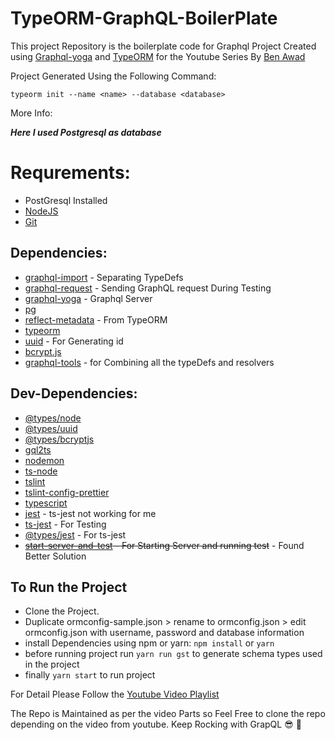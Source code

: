 # TypeORM-GraphQL-BoilerPlate

This project Repository is the boilerplate code for Graphql Project Created using [Graphql-yoga]() and [TypeORM]() for the Youtube Series By [Ben Awad]()

Project Generated Using the Following Command:
```
typeorm init --name <name> --database <database>
```

More Info: 

***Here I used Postgresql as database***

# Requrements:
- PostGresql Installed
- [NodeJS](https://nodejs.org/en/)
- [Git](https://git-scm.com)

## Dependencies: 
- [graphql-import](https://www.npmjs.com/package/graphql-import) - Separating TypeDefs
- [graphql-request](https://www.npmjs.com/package/graphql-request) - Sending GraphQL request During Testing
- [graphql-yoga](https://www.npmjs.com/package/graphql-yoga) - Graphql Server
- [pg](https://www.npmjs.com/package/pg)
- [reflect-metadata](https://www.npmjs.com/package/reflect-metadata) - From TypeORM
- [typeorm](https://www.npmjs.com/package/typeorm)
- [uuid](https://www.npmjs.com/package/uuid) - For Generating id
- [bcrypt.js](https://www.npmjs.com/package/bcryptjs)
- [graphql-tools](https://www.npmjs.com/package/graphql-tools) - for Combining all the typeDefs and resolvers

## Dev-Dependencies: 
- [@types/node ](https://www.npmjs.com/package/@types/node)
- [@types/uuid](https://www.npmjs.com/package/@types/uuid)
- [@types/bcryptjs](https://www.npmjs.com/package/@types/bcryptjs)
- [gql2ts](https://www.npmjs.com/package/gql2ts)
- [nodemon](https://www.npmjs.com/package/nodemon)
- [ts-node](https://www.npmjs.com/package/ts-node)
- [tslint](https://www.npmjs.com/package/tslint)
- [tslint-config-prettier](https://www.npmjs.com/package/tslint-config-prettier)
- [typescript](https://www.npmjs.com/package/typescript)
- [jest](https://www.npmjs.com/package/jest) - ts-jest not working for me
- [ts-jest](https://www.npmjs.com/package/ts-jest) - For Testing
- [@types/jest](https://www.npmjs.com/package/@types/jest) - For ts-jest
- ~~[start-server-and-test](https://www.npmjs.com/package/start-server-and-test) - For Starting Server and running test~~ - Found Better Solution

## To Run the Project
- Clone the Project.
- Duplicate ormconfig-sample.json > rename to ormconfig.json > edit ormconfig.json with username, password and database information
- install Dependencies using npm or yarn: ```npm install```
or ```yarn```
- before running project run
```yarn run gst```
to generate schema types used in the project
- finally ```yarn start``` to run project

For Detail Please Follow the [Youtube Video Playlist](https://www.youtube.com/playlist?list=PLN3n1USn4xlky9uj6wOhfsPez7KZOqm2V)

The Repo is Maintained as per the video Parts so Feel Free to clone the repo depending on the video from youtube. Keep Rocking with GrapQL 😎 🤘